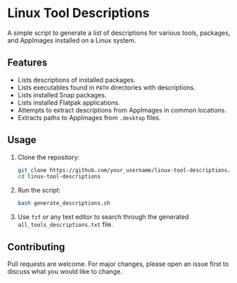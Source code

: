 
# Linux Tool Descriptions

A simple script to generate a list of descriptions for various tools, packages, and AppImages installed on a Linux system.

## Features
- Lists descriptions of installed packages.
- Lists executables found in `PATH` directories with descriptions.
- Lists installed Snap packages.
- Lists installed Flatpak applications.
- Attempts to extract descriptions from AppImages in common locations.
- Extracts paths to AppImages from `.desktop` files.

## Usage

1. Clone the repository:
   ```bash
   git clone https://github.com/your_username/linux-tool-descriptions.git
   cd linux-tool-descriptions
   ```

2. Run the script:
   ```bash
   bash generate_descriptions.sh
   ```

3. Use `fzf` or any text editor to search through the generated `all_tools_descriptions.txt` file.

## Contributing

Pull requests are welcome. For major changes, please open an issue first to discuss what you would like to change.

